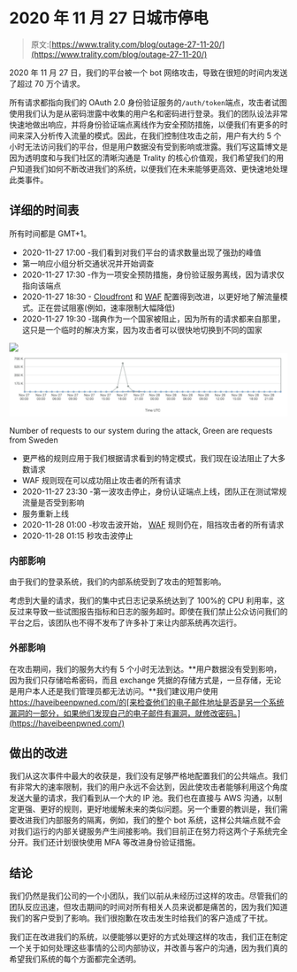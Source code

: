# 2020 年 11 月 27 日城市停电

> 原文:[https://www.trality.com/blog/outage-27-11-20/](https://www.trality.com/blog/outage-27-11-20/)

2020 年 11 月 27 日，我们的平台被一个 bot 网络攻击，导致在很短的时间内发送了超过 70 万个请求。

所有请求都指向我们的 OAuth 2.0 身份验证服务的`/auth/token`端点，攻击者试图使用我们认为是从密码泄露中收集的用户名和密码进行登录。我们的团队设法非常快速地做出响应，并将身份验证端点离线作为安全预防措施，以便我们有更多的时间来深入分析传入流量的模式。因此，在我们控制住攻击之前，用户有大约 5 个小时无法访问我们的平台，但是用户数据没有受到影响或泄露。我们写这篇博文是因为透明度和与我们社区的清晰沟通是 Trality 的核心价值观，我们希望我们的用户知道我们如何不断改进我们的系统，以便我们在未来能够更高效、更快速地处理此类事件。

## 详细的时间表

所有时间都是 GMT+1。

*   2020-11-27 17:00 -我们看到对我们平台的请求数量出现了强劲的峰值
*   第一响应小组分析交通状况并开始调查
*   2020-11-27 17:30 -作为一项安全预防措施，身份验证服务离线，因为请求仅指向该端点
*   2020-11-27 18:30 -  [Cloudfront](https://aws.amazon.com/cloudfront/) 和 [WAF](https://aws.amazon.com/waf) 配置得到改进，以更好地了解流量模式。正在尝试阻塞(例如，速率限制大幅降低)
*   2020-11-27 19:30 -瑞典作为一个国家被阻止，因为所有的请求都来自那里，这只是一个临时的解决方案，因为攻击者可以很快地切换到不同的国家

![](img/476930fb888bf6fdef1faca291dcd19c.png)![Number of requests to Trality's system during an attack](img/b255db5426886f5edfc10795394ae570.png)



Number of requests to our system during the attack, Green are requests from Sweden



*   更严格的规则应用于我们根据请求看到的特定模式，我们现在设法阻止了大多数请求
*   WAF 规则现在可以成功阻止攻击者的所有请求
*   2020-11-27 23:30 -第一波攻击停止，身份认证端点上线，团队正在测试常规流量是否受到影响
*   服务重新上线
*   2020-11-28 01:00 -秒攻击波开始， [WAF](https://aws.amazon.com/waf) 规则仍在，阻挡攻击者的所有请求
*   2020-11-28 01:15 秒攻击波停止

### 内部影响

由于我们的登录系统，我们的内部系统受到了攻击的短暂影响。

考虑到大量的请求，我们的集中式日志记录系统达到了 100%的 CPU 利用率，这反过来导致一些试图报告指标和日志的服务超时。即使在我们禁止公众访问我们的平台之后，该团队也不得不发布了许多补丁来让内部系统再次运行。

### 外部影响

在攻击期间，我们的服务大约有 5 个小时无法到达。**用户数据没有受到影响，因为我们只存储哈希密码，而且 exchange 凭据的存储方式是，一旦存储，无论是用户本人还是我们管理员都无法访问。**我们建议用户使用 https://haveibeenpwned.com/的[来检查他们的电子邮件地址是否是另一个系统漏洞的一部分，如果他们发现自己的电子邮件有漏洞，就修改密码。](https://haveibeenpwned.com/)

## 做出的改进

我们从这次事件中最大的收获是，我们没有足够严格地配置我们的公共端点。我们有非常大的速率限制，我们的用户永远不会达到，因此使攻击者能够利用这个角度发送大量的请求，我们看到从一个大的 IP 池。我们也在直接与 AWS 沟通，以制定更强、更好的规则，更好地缓解未来的类似问题。另一个重要的教训是，我们需要改进我们内部服务的隔离，例如，我们的整个 bot 系统，这样公共端点就不会对我们运行的内部关键服务产生间接影响。我们目前正在努力将这两个子系统完全分开。我们还计划很快使用 MFA 等改进身份验证措施。

## 结论

我们仍然是我们公司的一个小团队，我们以前从未经历过这样的攻击。尽管我们的团队反应迅速，但攻击期间的时间对所有相关人员来说都是痛苦的，因为我们知道我们的客户受到了影响。我们很抱歉在攻击发生时给我们的客户造成了干扰。

我们正在改进我们的系统，以便能够以更好的方式处理这样的攻击，我们正在制定一个关于如何处理这些事情的公司内部协议，并改善与客户的沟通，因为我们真的希望我们系统的每个方面都完全透明。